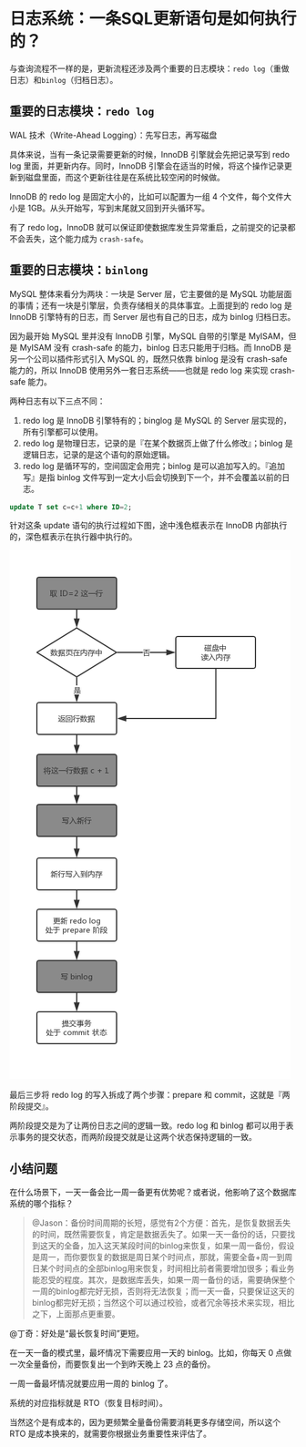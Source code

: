 # 日志系统：一条SQL更新语句是如何执行的？

与查询流程不一样的是，更新流程还涉及两个重要的日志模块：`redo log`（重做日志）和`binlog`（归档日志）。

## 重要的日志模块：`redo log`

WAL 技术（Write-Ahead Logging）：先写日志，再写磁盘

具体来说，当有一条记录需要更新的时候，InnoDB 引擎就会先把记录写到 redo log 里面，并更新内存。同时，InnoDB 引擎会在适当的时候，将这个操作记录更新到磁盘里面，而这个更新往往是在系统比较空闲的时候做。

InnoDB 的 redo log 是固定大小的，比如可以配置为一组 4 个文件，每个文件大小是 1GB。从头开始写，写到末尾就又回到开头循环写。

有了 redo log，InnoDB 就可以保证即使数据库发生异常重启，之前提交的记录都不会丢失，这个能力成为 `crash-safe`。

## 重要的日志模块：`binlong`

MySQL 整体来看分为两块：一块是 Server 层，它主要做的是 MySQL 功能层面的事情；还有一块是引擎层，负责存储相关的具体事宜。上面提到的 redo log 是 InnoDB 引擎特有的日志，而 Server 层也有自己的日志，成为 binlog 归档日志。

因为最开始 MySQL 里并没有 InnoDB 引擎，MySQL 自带的引擎是 MyISAM，但是 MyISAM 没有 crash-safe 的能力，binlog 日志只能用于归档。而 InnoDB 是另一个公司以插件形式引入 MySQL 的，既然只依靠 binlog 是没有 crash-safe 能力的，所以 InnoDB 使用另外一套日志系统——也就是 redo log 来实现 crash-safe 能力。

两种日志有以下三点不同：

1. redo log 是 InnoDB 引擎特有的；binglog 是 MySQL 的 Server 层实现的，所有引擎都可以使用。
2. redo log 是物理日志，记录的是『在某个数据页上做了什么修改』；binlog 是逻辑日志，记录的是这个语句的原始逻辑。
3. redo log 是循环写的，空间固定会用完；binlog 是可以追加写入的。『追加写』是指 binlog 文件写到一定大小后会切换到下一个，并不会覆盖以前的日志。

``` sql
update T set c=c+1 where ID=2;
```

针对这条 update 语句的执行过程如下图，途中浅色框表示在 InnoDB 内部执行的，深色框表示在执行器中执行的。

![update-statement-execution-flow](resource/update-statement-execution-flow.png)

最后三步将 redo log 的写入拆成了两个步骤：prepare 和 commit，这就是『两阶段提交』。

两阶段提交是为了让两份日志之间的逻辑一致。redo log 和 binlog 都可以用于表示事务的提交状态，而两阶段提交就是让这两个状态保持逻辑的一致。

## 小结问题

在什么场景下，一天一备会比一周一备更有优势呢？或者说，他影响了这个数据库系统的哪个指标？

> @Jason：备份时间周期的长短，感觉有2个方便：首先，是恢复数据丢失的时间，既然需要恢复，肯定是数据丢失了。如果一天一备份的话，只要找到这天的全备，加入这天某段时间的binlog来恢复，如果一周一备份，假设是周一，而你要恢复的数据是周日某个时间点，那就，需要全备+周一到周日某个时间点的全部binlog用来恢复，时间相比前者需要增加很多；看业务能忍受的程度。其次，是数据库丢失，如果一周一备份的话，需要确保整个一周的binlog都完好无损，否则将无法恢复；而一天一备，只要保证这天的binlog都完好无损；当然这个可以通过校验，或者冗余等技术来实现，相比之下，上面那点更重要。

@丁奇：好处是“最长恢复时间”更短。

在一天一备的模式里，最坏情况下需要应用一天的 binlog。比如，你每天 0 点做一次全量备份，而要恢复出一个到昨天晚上 23 点的备份。

一周一备最坏情况就要应用一周的 binlog 了。

系统的对应指标就是 RTO（恢复目标时间）。

当然这个是有成本的，因为更频繁全量备份需要消耗更多存储空间，所以这个 RTO 是成本换来的，就需要你根据业务重要性来评估了。

